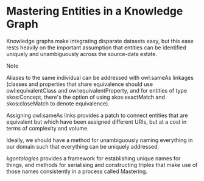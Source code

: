 # Mastering Entities in a Knowledge Graph

Knowledge graphs make integrating disparate datasets easy, but this ease rests heavily on the important assumption that entities can be identified uniquely and unambiguously across the source-data estate.

>[!NOTE]
>Aliases to the same individual can be addressed with owl:sameAs linkages (classes and properties that share equivalence should use owl:equivalentClass and owl:equivalentProperty, and for entities of type skos:Concept, there's the option of using skos:exactMatch and skos:closeMatch to denote equivalence).

Assigning owl:sameAs links provides a patch to connect entities that are equivalent but which have been assigned different URIs, but at a cost in terms of complexity and volume.

Ideally, we should have a method for unambiguously naming everything in our domain such that everything can be uniquely addressed.

*kgontologies* provides a framework for establishing unique names for things, and methods for serialising and constructing triples that make use of those names consistently in a process called Mastering.

